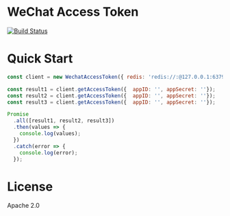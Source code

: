 <!---
    Copyright 2018 leichen@live.com
 
    Licensed under the Apache License, Version 2.0 (the "License");
    you may not use this file except in compliance with the License.
    You may obtain a copy of the License at
 
        http://www.apache.org/licenses/LICENSE-2.0
 
    Unless required by applicable law or agreed to in writing, software
    distributed under the License is distributed on an "AS IS" BASIS,
    WITHOUT WARRANTIES OR CONDITIONS OF ANY KIND, either express or implied.
    See the License for the specific language governing permissions and
    limitations under the License.
-->
# WeChat Access Token

[![Build Status](https://travis-ci.org/leoskey/wechat-access-token.svg?branch=dev)](https://travis-ci.org/leoskey/wechat-access-token)

# Quick Start

```javascript
const client = new WechatAccessToken({ redis: 'redis://:@127.0.0.1:6379' });

const result1 = client.getAccessToken({  appID: '', appSecret: ''});
const result2 = client.getAccessToken({  appID: '', appSecret: ''});
const result3 = client.getAccessToken({  appID: '', appSecret: ''});

Promise
  .all([result1, result2, result3])
  .then(values => {
    console.log(values);
  })
  .catch(error => {
    console.log(error);
  });
```

# License
Apache 2.0